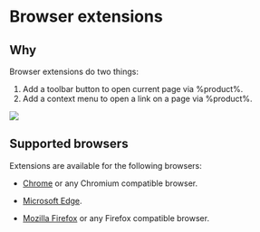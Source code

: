 # Browser extensions

## Why 
Browser extensions do two things:

1. Add a toolbar button to open current page via %product%.
2. Add a context menu to open a link on a page via %product%.

![](ext-chrome.png)

## Supported browsers

Extensions are available for the following browsers:

- [Chrome](https://chrome.google.com/webstore/detail/browser-tamer/oggcljknmiiomjekepdoindjcpnpglnd) or any Chromium compatible browser.

- [Microsoft Edge](https://microsoftedge.microsoft.com/addons/detail/browser-tamer/gofjagaghddmjloaecpnldjmjlplicin).

- [Mozilla Firefox](https://addons.mozilla.org/en-GB/firefox/addon/browser-tamer/) or any Firefox compatible browser.